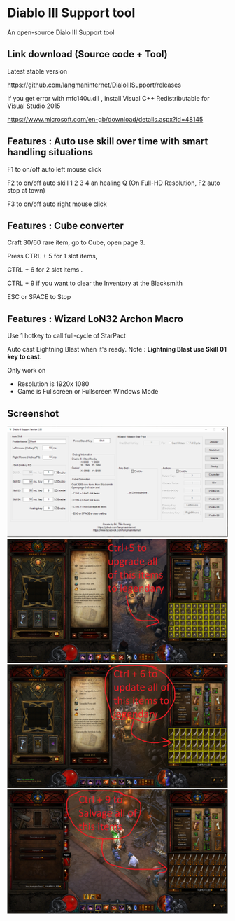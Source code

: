 # Diablo III Support tool
An open-source Dialo III Support tool

Link download (Source code + Tool)
------------
Latest stable version

https://github.com/langmaninternet/DialoIIISupport/releases



If you get error with mfc140u.dll , install Visual C++ Redistributable for Visual Studio 2015

https://www.microsoft.com/en-gb/download/details.aspx?id=48145



Features : Auto use skill over time with smart handling situations
------------

F1 to on/off auto left mouse click

F2 to on/off auto skill 1 2 3 4 an healing Q (On Full-HD Resolution, F2 auto stop at town)

F3 to on/off auto right mouse click



Features : Cube converter
------------

Craft 30/60 rare item, go to Cube, open page 3. 

Press CTRL + 5 for 1 slot items,  

CTRL + 6 for 2 slot items .

CTRL + 9 if you want to clear the Inventory at the Blacksmith

ESC or SPACE to Stop 


Features : Wizard LoN32 Archon Macro
------------
Use 1 hotkey to call full-cycle of StarPact

Auto cast Lightning Blast when it's ready. Note : **Lightning Blast use Skill 01 key to cast**.

Only work on
+ Resolution is 1920x 1080 
+ Game is Fullscreen or Fullscreen Windows Mode



Screenshot
------------
![](FinalRelease/Screen06.png)
![](FinalRelease/Cube02.png)
![](FinalRelease/Cube03.png)
![](FinalRelease/Cube04.png)


